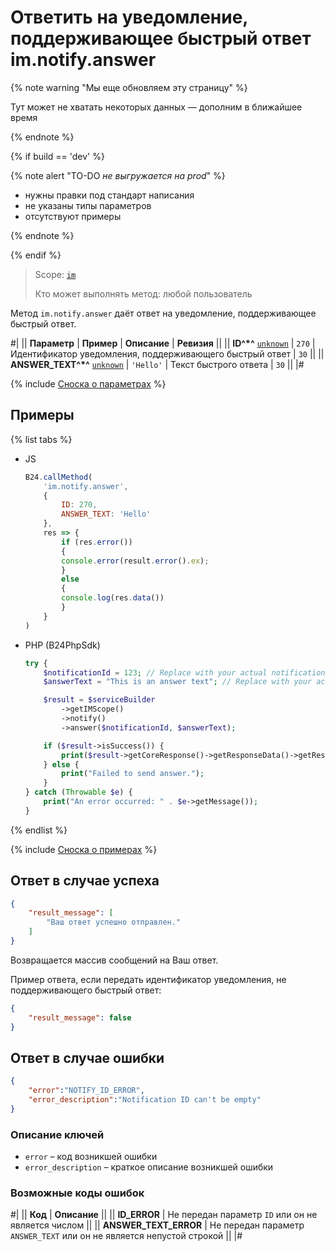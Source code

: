 # Ответить на уведомление, поддерживающее быстрый ответ im.notify.answer

{% note warning "Мы еще обновляем эту страницу" %}

Тут может не хватать некоторых данных — дополним в ближайшее время

{% endnote %}

{% if build == 'dev' %}

{% note alert "TO-DO _не выгружается на prod_" %}

- нужны правки под стандарт написания
- не указаны типы параметров
- отсутствуют примеры

{% endnote %}

{% endif %}

> Scope: [`im`](../../scopes/permissions.md)
>
> Кто может выполнять метод: любой пользователь

Метод `im.notify.answer` даёт ответ на уведомление, поддерживающее быстрый ответ.

#|
|| **Параметр** | **Пример** | **Описание** | **Ревизия** ||
|| **ID^*^**
[`unknown`](../../data-types.md) | `270` | Идентификатор уведомления, поддерживающего быстрый ответ | `30` ||
|| **ANSWER_TEXT^*^**
[`unknown`](../../data-types.md) | `'Hello'` | Текст быстрого ответа | `30` ||
|#

{% include [Сноска о параметрах](../../../_includes/required.md) %}

## Примеры

{% list tabs %}

- JS

    ```js
    B24.callMethod(
        'im.notify.answer',
        {
            ID: 270,
            ANSWER_TEXT: 'Hello'
        },
        res => {
            if (res.error())
            {
            console.error(result.error().ex);
            }
            else
            {
            console.log(res.data())
            }
        }
    )
    ```

- PHP (B24PhpSdk)

    ```php
    try {
        $notificationId = 123; // Replace with your actual notification ID
        $answerText = "This is an answer text"; // Replace with your actual answer text

        $result = $serviceBuilder
            ->getIMScope()
            ->notify()
            ->answer($notificationId, $answerText);

        if ($result->isSuccess()) {
            print($result->getCoreResponse()->getResponseData()->getResult()[0]);
        } else {
            print("Failed to send answer.");
        }
    } catch (Throwable $e) {
        print("An error occurred: " . $e->getMessage());
    }
    ```

{% endlist %}

{% include [Сноска о примерах](../../../_includes/examples.md) %}

## Ответ в случае успеха

```json
{
    "result_message": [
        "Ваш ответ успешно отправлен."
    ]
}
```

Возвращается массив сообщений на Ваш ответ.

Пример ответа, если передать идентификатор уведомления, не поддерживающего быстрый ответ:

```json
{
    "result_message": false
}
```

## Ответ в случае ошибки

```json
{
    "error":"NOTIFY_ID_ERROR",
    "error_description":"Notification ID can't be empty"
}
```

### Описание ключей

- `error` – код возникшей ошибки
- `error_description` – краткое описание возникшей ошибки

### Возможные коды ошибок

#|
|| **Код** | **Описание** ||
|| **ID_ERROR** | Не передан параметр `ID` или он не является числом ||
|| **ANSWER_TEXT_ERROR** | Не передан параметр `ANSWER_TEXT` или он не является непустой строкой ||
|#